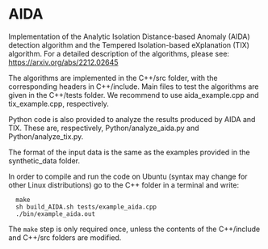 # AIDA
Implementation of the Analytic Isolation Distance-based Anomaly (AIDA) detection algorithm and the Tempered Isolation-based eXplanation (TIX) algorithm. For a detailed description of the algorithms, please see: https://arxiv.org/abs/2212.02645

The algorithms are implemented in the C++/src folder, with the corresponding headers in C++/include. Main files to test the algorithms are given in the C++/tests folder. We recommend to use aida_example.cpp and tix_example.cpp, respectively.

Python code is also provided to analyze the results produced by AIDA and TIX. These are, respectively, Python/analyze_aida.py and Python/analyze_tix.py.

The format of the input data is the same as the examples provided in the synthetic_data folder.

In order to compile and run the code on Ubuntu (syntax may change for other Linux distributions) go to the C++ folder in a terminal and write:
```
  make
  sh build_AIDA.sh tests/example_aida.cpp
  ./bin/example_aida.out
```

The ```make``` step is only required once, unless the contents of the C++/include and C++/src folders are modified.
